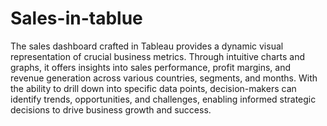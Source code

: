 # Sales-in-tablue
The sales dashboard crafted in Tableau provides a dynamic visual representation of crucial business metrics. Through intuitive charts and graphs, it offers insights into sales performance, profit margins, and revenue generation across various countries, segments, and months. With the ability to drill down into specific data points, decision-makers can identify trends, opportunities, and challenges, enabling informed strategic decisions to drive business growth and success.
